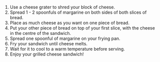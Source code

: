 1. Use a cheese grater to shred your block of cheese.
2. Spread 1 - 2 spoonfuls of margarine on both sides of both slices of bread.
3. Place as much cheese as you want on one piece of bread.
4. Put your other piece of bread on top of your first slice, with the cheese in the centre of the sandwich.
5. Spread one spoonful of margarine on your frying pan.
6. Fry your sandwich until cheese melts.
7. Wait for it to cool to a warm temperature before serving.
8. Enjoy your grilled cheese sandwich!